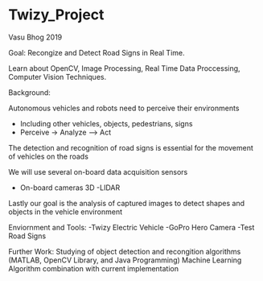 # Twizy_Project
Vasu Bhog 2019 

Goal:
Recongize and Detect Road Signs in Real Time. 

Learn about OpenCV, Image Processing, Real Time Data Proccessing, Computer Vision Techniques.

Background:

Autonomous vehicles and robots need to perceive their environments
 - Including other vehicles, objects, pedestrians, signs
 - Perceive -> Analyze –> Act
 
The detection and recognition of road signs is essential for the movement of vehicles on the roads

We will use several on-board data acquisition sensors
 - On-board cameras 3D
 -LIDAR

Lastly our goal is the analysis of captured images to detect shapes and
objects in the vehicle environment

Enviornment and Tools:
-Twizy Electric Vehicle
-GoPro Hero Camera
-Test Road Signs

Further Work:
Studying of object detection and recongition algorithms (MATLAB, OpenCV Library, and Java Programming)
Machine Learning Algorithm combination with current implementation
